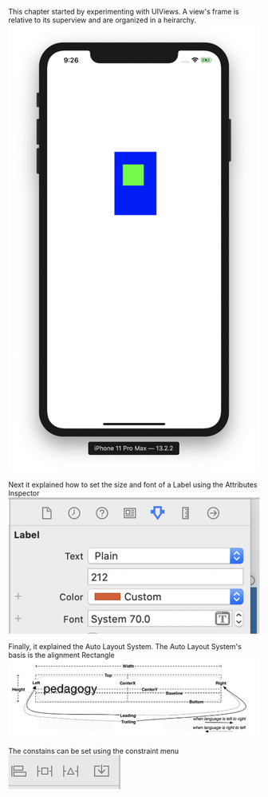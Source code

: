This chapter started by experimenting with UIViews.
A view's frame is relative to its superview and are organized in a heirarchy.
![app1](images/app1.png)

Next it explained how to set the size and font of a Label using the Attributes Inspector
![app2](images/app2.png)

Finally, it explained the Auto Layout System.
The Auto Layout System's basis is the alignment Rectangle
![app3](images/app3.png)

The constains can be set using the constraint menu
![app4](images/app4.png)


